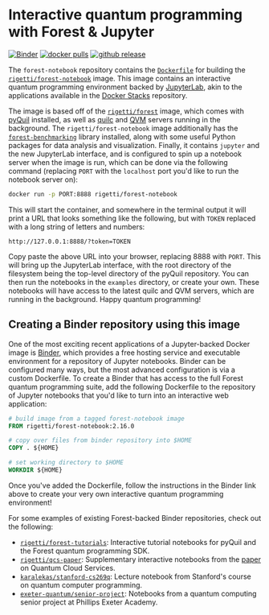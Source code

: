 Interactive quantum programming with Forest & Jupyter
=====================================================

[![Binder](https://mybinder.org/badge_logo.svg)][binder]
[![docker pulls][docker-badge]][forest-notebook]
[![github release][github-badge]][github-release]

The `forest-notebook` repository contains the [`Dockerfile`][dockerfile]
for building the [`rigetti/forest-notebook`][forest-notebook] image.
This image contains an interactive quantum programming environment
backed by [JupyterLab][jupyter], akin to the applications available
in the [Docker Stacks][docker-stacks] repository.

The image is based off of the [`rigetti/forest`][forest] image, which comes
with [pyQuil][pyquil] installed, as well as [quilc][quilc] and [QVM][qvm]
servers running in the background. The `rigetti/forest-notebook` image
additionally has the [`forest-benchmarking`][benchmarking] library installed,
along with some useful Python packages for data analysis and visualization.
Finally, it contains `jupyter` and the new JupyterLab interface, and is
configured to spin up a notebook server when the image is run, which can
be done via the following command (replacing `PORT` with the `localhost`
port you'd like to run the notebook server on):

```bash
docker run -p PORT:8888 rigetti/forest-notebook
```

This will start the container, and somewhere in the terminal output it will
print a URL that looks something like the following, but with `TOKEN` replaced
with a long string of letters and numbers:

```
http://127.0.0.1:8888/?token=TOKEN
```

Copy paste the above URL into your browser, replacing 8888 with `PORT`. This
will bring up the JupyterLab interface, with the root directory of the
filesystem being the top-level directory of the pyQuil repository. You can
then run the notebooks in the `examples` directory, or create your own.
These notebooks will have access to the latest quilc and QVM servers,
which are running in the background. Happy quantum programming!

Creating a Binder repository using this image
---------------------------------------------

One of the most exciting recent applications of a Jupyter-backed Docker
image is [Binder][mybinder], which provides a free hosting service and
executable environment for a repository of Jupyter notebooks. Binder can
be configured many ways, but the most advanced configuration is via a custom
Dockerfile. To create a Binder that has access to the full Forest quantum
programming suite, add the following Dockerfile to the repository of Jupyter
notebooks that you'd like to turn into an interactive web application:

```dockerfile
# build image from a tagged forest-notebook image
FROM rigetti/forest-notebook:2.16.0

# copy over files from binder repository into $HOME
COPY . ${HOME}

# set working directory to $HOME
WORKDIR ${HOME}
```

Once you've added the Dockerfile, follow the instructions in the Binder link
above to create your very own interactive quantum programming environment!

For some examples of existing Forest-backed Binder repositories, check out the following:

- [`rigetti/forest-tutorials`][forest-tutorials]:
    Interactive tutorial notebooks for pyQuil and the Forest quantum programming SDK.
- [`rigetti/qcs-paper`][qcs-paper]:
    Supplementary interactive notebooks from the [paper][arxiv] on Quantum Cloud Services.
- [`karalekas/stanford-cs269q`][stanford-cs269q]:
    Lecture notebook from Stanford's course on quantum computer programming.
- [`exeter-quantum/senior-project`][exeter]:
    Notebooks from a quantum computing senior project at Phillips Exeter Academy.

[arxiv]: https://arxiv.org/abs/2001.04449
[benchmarking]: https://github.com/rigetti/forest-benchmarking
[binder]: https://mybinder.org/v2/gh/rigetti/forest-tutorials/master?urlpath=lab/tree/Welcome.ipynb
[dockerfile]: https://docs.docker.com/engine/reference/builder/
[docker-badge]: https://img.shields.io/docker/pulls/rigetti/forest-notebook.svg
[docker-stacks]: https://github.com/jupyter/docker-stacks
[exeter]: https://github.com/exeter-quantum/senior-project
[forest]: https://hub.docker.com/r/rigetti/forest
[forest-notebook]: https://hub.docker.com/r/rigetti/forest-notebook
[forest-tutorials]: https://github.com/rigetti/forest-tutorials
[github-badge]: https://img.shields.io/github/release/rigetti/forest-notebook.svg
[github-release]: https://github.com/rigetti/forest-notebook/releases
[gitlab-badge]: https://gitlab.com/rigetti/forest/forest-notebook/badges/master/pipeline.svg
[gitlab-project]: https://gitlab.com/rigetti/forest/forest-notebook/commits/master
[jupyter]: https://jupyter.org/
[mybinder]: https://mybinder.org
[pyquil]: https://github.com/rigetti/pyquil
[qcs-paper]: https://github.com/rigetti/qcs-paper
[quilc]: https://github.com/rigetti/quilc
[qvm]: https://github.com/rigetti/qvm
[stanford-cs269q]: https://github.com/karalekas/stanford-cs269q
